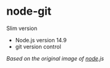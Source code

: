 # node-git

Slim version

- Node.js version 14.9
- git version control

_Based on the original image of [node](https://github.com/nodejs/docker-node).js_
